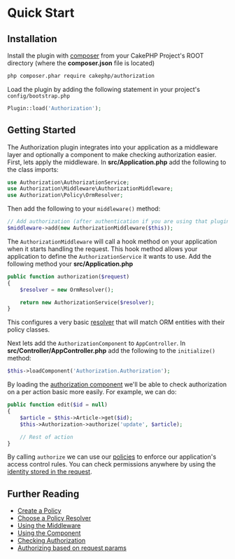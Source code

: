 # Quick Start

## Installation

Install the plugin with [composer](https://getcomposer.org/) from your CakePHP
Project's ROOT directory (where the **composer.json** file is located)

```sh
php composer.phar require cakephp/authorization
```

Load the plugin by adding the following statement in your project's `config/bootstrap.php`

```php
Plugin::load('Authorization');
```

## Getting Started

The Authorization plugin integrates into your application as a middleware layer
and optionally a component to make checking authorization easier. First, lets
apply the middleware. In **src/Application.php** add the following to the class
imports:

```php
use Authorization\AuthorizationService;
use Authorization\Middleware\AuthorizationMiddleware;
use Authorization\Policy\OrmResolver;
```

Then add the following to your `middleware()` method:

```php
// Add authorization (after authentication if you are using that plugin too).
$middleware->add(new AuthorizationMiddleware($this));
```

The `AuthorizationMiddleware` will call a hook method on your application when
it starts handling the request. This hook method allows your application to
define the `AuthorizationService` it wants to use. Add the following method your
**src/Application.php**

```php
public function authorization($request)
{
    $resolver = new OrmResolver();

    return new AuthorizationService($resolver);
}
```

This configures a very basic [resolver](./Policy-Resolvers.md) that will match
ORM entities with their policy classes.

Next lets add the `AuthorizationComponent` to `AppController`. In
**src/Controller/AppController.php** add the following to the `initialize()`
method:

```php
$this->loadComponent('Authorization.Authorization');
```

By loading the [authorization component](./Component.php) we'll be able to check
authorization on a per action basic more easily. For example, we can do:

```php
public function edit($id = null)
{
    $article = $this->Article->get($id);
    $this->Authorization->authorize('update', $article);

    // Rest of action
}
```

By calling `authorize` we can use our [policies](./Policies.md) to enforce our
application's access control rules. You can check permissions anywhere by using
the [identity stored in the request](./Checking-Authorization.md).


## Further Reading

* [Create a Policy](/docs/Policies.md)
* [Choose a Policy Resolver](/docs/Policy-Resolvers.md)
* [Using the Middleware](/docs/Middleware.md)
* [Using the Component](/docs/Component.md)
* [Checking Authorization](/docs/Checking-Authorization.md)
* [Authorizing based on request params](/docs/Request-Authorization-Middleware.md)
